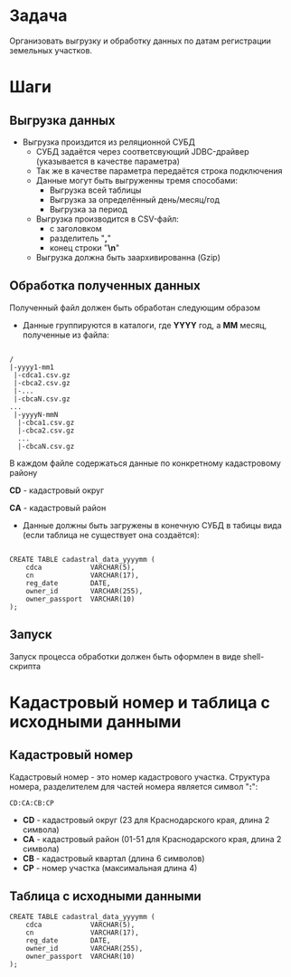 # Задача

Организовать выгрузку и обработку данных по датам регистрации земельных участков.

# Шаги

## Выгрузка данных

* Выгрузка произдится из реляционной СУБД
  - СУБД задаётся через соответсвующий JDBC-драйвер (указывается в качестве параметра)
  - Так же в качестве параметра передаётся строка подключения
  - Данные могут быть выгруженны тремя способами:
    * Выгрузка всей таблицы
    * Выгрузка за определённый день/месяц/год
    * Выгрузка за период
  - Выгрузка производится в CSV-файл:
    * с заголовком
    * разделитель "**,**"
    * конец строки "**\n**"
  - Выгрузка должна быть заархивированна (Gzip)

## Обработка полученных данных

Полученный файл должен быть обработан следующим образом

* Данные группируются в каталоги, где **YYYY** год, а **MM** месяц, полученные из файла:

```

/
|-yyyy1-mm1
 |-cdca1.csv.gz
 |-cbca2.csv.gz
 |-...
 |-cbcaN.csv.gz
...
 |-yyyyN-mmN
  |-cbca1.csv.gz
  |-cbca2.csv.gz
  ...
  |-cbcaN.csv.gz

```

В каждом файле содержаться данные по конкретному кадастровому району

**CD** - кадастровый округ

**СA** - кадастровый район

* Данные должны быть загружены в конечную СУБД в табицы вида (если таблица не существует она создаётся):

```

CREATE TABLE cadastral_data_yyyymm (
    cdca            VARCHAR(5),
    cn              VARCHAR(17),
    reg_date        DATE,
    owner_id        VARCHAR(255),
    owner_passport  VARCHAR(10)
);

```

## Запуск

Запуск процесса обработки должен быть оформлен в виде shell-скрипта

# Кадастровый номер и таблица с исходными данными

## Кадастровый номер

Кадастровый номер - это номер кадастрового участка.
Структура номера, разделителем для частей номера является символ "**:**":

```
CD:CA:CB:CP
```

* **CD** - кадастровый округ (23 для Краснодарского края, длина 2 символа)
* **CA** - кадастровый район (01-51 для Краснодарского края, длина 2 символа)
* **CB** - кадастровый квартал (длина 6 символов)
* **CP** - номер участка (максимальная длина 4)

## Таблица с исходными данными

```
CREATE TABLE cadastral_data_yyyymm (
    cdca            VARCHAR(5),
    cn              VARCHAR(17),
    reg_date        DATE,
    owner_id        VARCHAR(255),
    owner_passport  VARCHAR(10)
);
```
